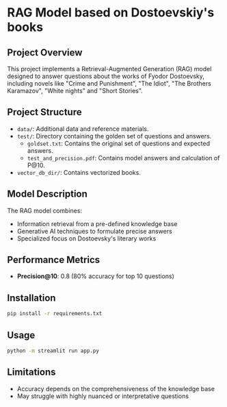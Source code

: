 # RAG Model based on Dostoevskiy's books 
## Project Overview
This project implements a Retrieval-Augmented Generation (RAG) model designed to answer questions about the works of Fyodor Dostoevsky, including novels like "Crime and Punishment", "The Idiot", "The Brothers Karamazov", "White nights" and "Short Stories".

## Project Structure
- `data/`: Additional data and reference materials.
- `test/`: Directory containing the golden set of questions and answers.
  - `goldset.txt`: Contains the original set of questions and expected answers.
  - `test_and_precision.pdf`: Contains model answers and calculation of P@10.
- `vector_db_dir/`: Contains vectorized books.

## Model Description
The RAG model combines:
- Information retrieval from a pre-defined knowledge base
- Generative AI techniques to formulate precise answers
- Specialized focus on Dostoevsky's literary works

## Performance Metrics
- **Precision@10**: 0.8 (80% accuracy for top 10 questions)

## Installation
```bash
pip install -r requirements.txt
```

## Usage
```bash
python -m streamlit run app.py
```

## Limitations
- Accuracy depends on the comprehensiveness of the knowledge base
- May struggle with highly nuanced or interpretative questions